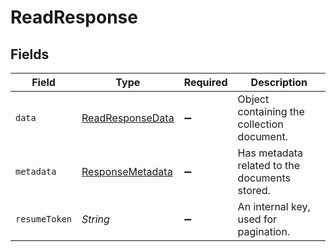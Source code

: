 # ReadResponse


## Fields

| Field                                                       | Type                                                        | Required                                                    | Description                                                 |
| ----------------------------------------------------------- | ----------------------------------------------------------- | ----------------------------------------------------------- | ----------------------------------------------------------- |
| `data`                                                      | [ReadResponseData](../../models/shared/ReadResponseData.md) | :heavy_minus_sign:                                          | Object containing the collection document.                  |
| `metadata`                                                  | [ResponseMetadata](../../models/shared/ResponseMetadata.md) | :heavy_minus_sign:                                          | Has metadata related to the documents stored.               |
| `resumeToken`                                               | *String*                                                    | :heavy_minus_sign:                                          | An internal key, used for pagination.                       |